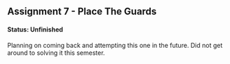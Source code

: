 ## Assignment 7 - Place The Guards
#### Status: Unfinished

Planning on coming back and attempting this one in the future. Did not get around to solving it this semester.


